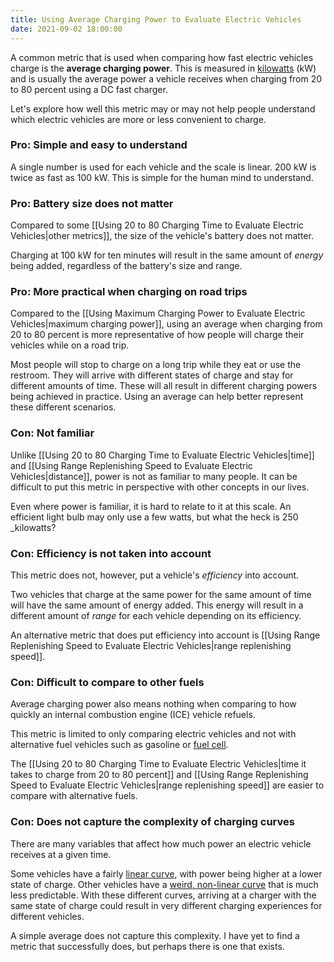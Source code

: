 ```yaml
---
title: Using Average Charging Power to Evaluate Electric Vehicles
date: 2021-09-02 18:00:00
---
```


A common metric that is used when comparing how fast electric vehicles charge is the **average charging power**. This is measured in [kilowatts][1] (kW) and is usually the average power a vehicle receives when charging from 20 to 80 percent using a DC fast charger.

Let's explore how well this metric may or may not help people understand which electric vehicles are more or less convenient to charge.

### Pro: Simple and easy to understand
A single number is used for each vehicle and the scale is linear. 200 kW is twice as fast as 100 kW. This is simple for the human mind to understand.

### Pro: Battery size does not matter
Compared to some [[Using 20 to 80 Charging Time to Evaluate Electric Vehicles|other metrics]], the size of the vehicle's battery does not matter.

Charging at 100 kW for ten minutes will result in the same amount of _energy_ being added, regardless of the battery's size and range.

### Pro: More practical when charging on road trips
Compared to the [[Using Maximum Charging Power to Evaluate Electric Vehicles|maximum charging power]], using an average when charging from 20 to 80 percent is more representative of how people will charge their vehicles while on a road trip.

Most people will stop to charge on a long trip while they eat or use the restroom. They will arrive with different states of charge and stay for different amounts of time. These will all result in different charging powers being achieved in practice. Using an average can help better represent these different scenarios.

### Con: Not familiar
Unlike [[Using 20 to 80 Charging Time to Evaluate Electric Vehicles|time]] and [[Using Range Replenishing Speed to Evaluate Electric Vehicles|distance]], power is not as familiar to many people. It can be difficult to put this metric in perspective with other concepts in our lives.

Even where power is familiar, it is hard to relate to it at this scale. An efficient light bulb may only use a few watts, but what the heck is 250 _kilowatts?

### Con: Efficiency is not taken into account
This metric does not, however, put a vehicle's _efficiency_ into account.

Two vehicles that charge at the same power for the same amount of time will have the same amount of energy added. This energy will result in a different amount of _range_ for each vehicle depending on its efficiency.

An alternative metric that does put efficiency into account is [[Using Range Replenishing Speed to Evaluate Electric Vehicles|range replenishing speed]].

### Con: Difficult to compare to other fuels
Average charging power also means nothing when comparing to how quickly an internal combustion engine (ICE) vehicle refuels.

This metric is limited to only comparing electric vehicles and not with alternative fuel vehicles such as gasoline or [fuel cell][2].

The [[Using 20 to 80 Charging Time to Evaluate Electric Vehicles|time it takes to charge from 20 to 80 percent]] and [[Using Range Replenishing Speed to Evaluate Electric Vehicles|range replenishing speed]] are easier to compare with alternative fuels.

### Con: Does not capture the complexity of charging curves
There are many variables that affect how much power an electric vehicle receives at a given time.

Some vehicles have a fairly [linear curve][3], with power being higher at a lower state of charge. Other vehicles have a [weird, non-linear curve][4] that is much less predictable. With these different curves, arriving at a charger with the same state of charge could result in very different charging experiences for different vehicles.

A simple average does not capture this complexity. I have yet to find a metric that successfully does, but perhaps there is one that exists.


[1]: https://en.wikipedia.org/wiki/Watt#Kilowatt
[2]: https://en.wikipedia.org/wiki/Fuel_cell_vehicle
[3]: https://insideevs.com/news/514857/mic-tesla-model3-srp-charging/
[4]: https://insideevs.com/news/492727/ford-mustang-mache-fast-charging-analysis/